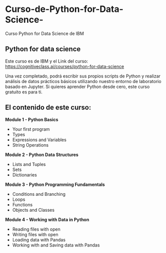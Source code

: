 # Curso-de-Python-for-Data-Science-
Curso Python for Data Science de IBM

## Python for data science

Este curso es de IBM y el Link del curso: 
https://cognitiveclass.ai/courses/python-for-data-science

Una vez completado, podrá escribir sus propios scripts de Python y realizar análisis de datos prácticos básicos utilizando nuestro entorno de laboratorio basado en Jupyter. Si quieres aprender Python desde cero, este curso gratuito es para ti.

## El contenido de este curso:



**Module 1 - Python Basics**

-	Your first program
-	Types
-	Expressions and Variables
-	String Operations
 	
  
**Module 2 - Python Data Structures**

-	Lists and Tuples
-	Sets
-	Dictionaries

**Module 3 - Python Programming Fundamentals**

-	Conditions and Branching
-	Loops
-	Functions
-	Objects and Classes
	
**Module 4 - Working with Data in Python**

-	Reading files with open
-	Writing files with open
-	Loading data with Pandas
-	Working with and Saving data with Pandas




